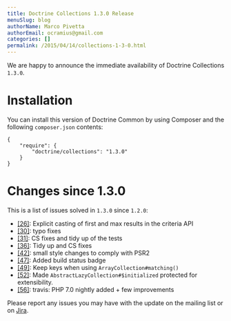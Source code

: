 ```yaml
---
title: Doctrine Collections 1.3.0 Release
menuSlug: blog
authorName: Marco Pivetta
authorEmail: ocramius@gmail.com
categories: []
permalink: /2015/04/14/collections-1-3-0.html
---
```

We are happy to announce the immediate availability of Doctrine
Collections `1.3.0`.

Installation
============

You can install this version of Doctrine Common by using Composer and
the following `composer.json` contents:

~~~~ {.sourceCode .json}
{
    "require": {
        "doctrine/collections": "1.3.0"
    }
}
~~~~

Changes since 1.3.0
===================

This is a list of issues solved in `1.3.0` since `1.2.0`:

-   [[26]](https://github.com/doctrine/collections/pull/26): Explicit
    casting of first and max results in the criteria API
-   [[30]](https://github.com/doctrine/collections/pull/30): typo fixes
-   [[31]](https://github.com/doctrine/collections/pull/31): CS fixes
    and tidy up of the tests
-   [[36]](https://github.com/doctrine/collections/pull/36): Tidy up and
    CS fixes
-   [[42]](https://github.com/doctrine/collections/pull/42): small style
    changes to comply with PSR2
-   [[47]](https://github.com/doctrine/collections/pull/47): Added build
    status badge
-   [[49]](https://github.com/doctrine/collections/pull/49): Keep keys
    when using `ArrayCollection#matching()`
-   [[52]](https://github.com/doctrine/collections/pull/52): Made
    `AbstractLazyCollection#$initialized` protected for extensibility.
-   [[56]](https://github.com/doctrine/collections/pull/56): travis: PHP
    7.0 nightly added + few improvements

Please report any issues you may have with the update on the mailing
list or on [Jira](http://www.doctrine-project.org/jira/browse/DCOM).
